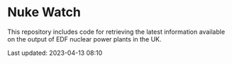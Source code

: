 # Nuke Watch

This repository includes code for retrieving the latest information available on the output of EDF nuclear power plants in the UK.

Last updated: 2023-04-13 08:10
